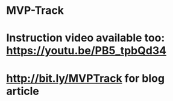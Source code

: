 # MVP-Track

# Instruction video available too: https://youtu.be/PB5_tpbQd34

# http://bit.ly/MVPTrack for blog article
